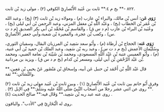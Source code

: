 ٨٢٢ -** بخ م ٤:** ثابت بن عُبَيد الأَنْصارِيّ الكوفي (٢) ، مولى زيد بْن ثابت.

**رَوَى عَن:** أنس بْن مالك، والبراء بْن عازب (م) ، ومولاه زيد بْن ثابت (٣) (بخ) ، وعبد الله بْن عُمَر بْن الخطاب (بخ) ، وعَبْد اللَّهِ بْن مغفل المزني، وعبد الرحمن بْن أَبي ليلى (بخ) ، وعُبَيد بْن البراء بْن عازب (م د س ق) ، والقاسم بْن مُحَمَّد بْن أَبي بكر الصديق (م د ت س) ، وكعب بْن عجرة، والمغيرة بْن شعبة،وأبي جعفر الأَنْصارِيّ.

**رَوَى عَنه:** الحجاج بْن أرطاة (م) ، وأَبُو سعد سَعِيد بْن المرزبان البقال، وسفيان الثوري، وسُلَيْمان الأعمش (بخ م د ت س) ، وعبد ربه بْن سَعِيد، وعبد الملك بْن حميد بْن أَبي غنية، (م) ، وأَبُو العميس عتبة بْن عَبْد اللَّهِ المسعودي، ومحمد بْن شَيْبَة بْن نعامة الضبي، ومحمد بْن عَبْد الرَّحْمَنِ بْن أَبي ليلى، ومسعر بْن كدام (بخ م د س ق) ، ويزيد بن مردانية.

قال عَبْد اللَّهِ بْن أَحْمَد بْن حنبل عَن أبيه، وإسحاق بْن مَنْصُور عَنْ يحيى بْن مَعِين،** والنَّسَائي:** ثقة.

وفرق أَبُو حاتم بين ثابت بْن عُبَيد الأَنْصارِيّ (١) ، وبين ثابت بْن عُبَيد مولى زيد بْن ثابت (٢) .** روى عن اثني عشر رجلا من أصحاب النَّبِيّ صَلَّى اللَّهُ عليه وسَلَّمَ:** فِي الإبل (٣) . روى عنه عبد ربه بْن سَعِيد،** وَقَال فيه:** صالح الحديث (٤) .

روى له الْبُخَارِيّ فِي "الأدب"، والباقون.